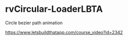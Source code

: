 # rvCircular-LoaderLBTA
Circle bezier path animation

https://www.letsbuildthatapp.com/course_video?id=2342

